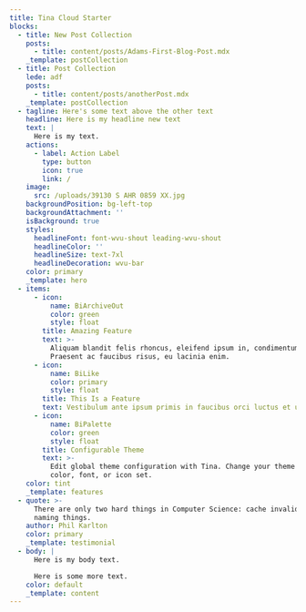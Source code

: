 ```yaml
---
title: Tina Cloud Starter
blocks:
  - title: New Post Collection
    posts:
      - title: content/posts/Adams-First-Blog-Post.mdx
    _template: postCollection
  - title: Post Collection
    lede: adf
    posts:
      - title: content/posts/anotherPost.mdx
    _template: postCollection
  - tagline: Here's some text above the other text
    headline: Here is my headline new text
    text: |
      Here is my text.
    actions:
      - label: Action Label
        type: button
        icon: true
        link: /
    image:
      src: /uploads/39130 S AHR 0859 XX.jpg
    backgroundPosition: bg-left-top
    backgroundAttachment: ''
    isBackground: true
    styles:
      headlineFont: font-wvu-shout leading-wvu-shout
      headlineColor: ''
      headlineSize: text-7xl
      headlineDecoration: wvu-bar
    color: primary
    _template: hero
  - items:
      - icon:
          name: BiArchiveOut
          color: green
          style: float
        title: Amazing Feature
        text: >-
          Aliquam blandit felis rhoncus, eleifend ipsum in, condimentum nibh.
          Praesent ac faucibus risus, eu lacinia enim.
      - icon:
          name: BiLike
          color: primary
          style: float
        title: This Is a Feature
        text: Vestibulum ante ipsum primis in faucibus orci luctus et ultrices.
      - icon:
          name: BiPalette
          color: green
          style: float
        title: Configurable Theme
        text: >-
          Edit global theme configuration with Tina. Change your theme's primary
          color, font, or icon set.
    color: tint
    _template: features
  - quote: >-
      There are only two hard things in Computer Science: cache invalidation and
      naming things.
    author: Phil Karlton
    color: primary
    _template: testimonial
  - body: |
      Here is my body text.

      Here is some more text.
    color: default
    _template: content
---
```
















































































































































